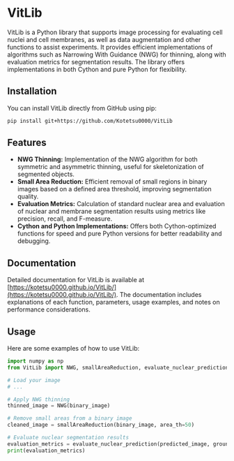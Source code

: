 # VitLib

VitLib is a Python library that supports image processing for evaluating cell nuclei and cell membranes, as well as data augmentation and other functions to assist experiments. It provides efficient implementations of algorithms such as Narrowing With Guidance (NWG) for thinning, along with evaluation metrics for segmentation results. The library offers implementations in both Cython and pure Python for flexibility.

## Installation

You can install VitLib directly from GitHub using pip:

```bash
pip install git+https://github.com/Kotetsu0000/VitLib
```

## Features

- **NWG Thinning:** Implementation of the NWG algorithm for both symmetric and asymmetric thinning, useful for skeletonization of segmented objects.
- **Small Area Reduction:** Efficient removal of small regions in binary images based on a defined area threshold, improving segmentation quality.
- **Evaluation Metrics:** Calculation of standard nuclear area and evaluation of nuclear and membrane segmentation results using metrics like precision, recall, and F-measure.
- **Cython and Python Implementations:** Offers both Cython-optimized functions for speed and pure Python versions for better readability and debugging.

## Documentation

Detailed documentation for VitLib is available at [https://kotetsu0000.github.io/VitLib/](https://kotetsu0000.github.io/VitLib/). The documentation includes explanations of each function, parameters, usage examples, and notes on performance considerations. 

## Usage

Here are some examples of how to use VitLib:

```python
import numpy as np
from VitLib import NWG, smallAreaReduction, evaluate_nuclear_prediction

# Load your image
# ...

# Apply NWG thinning
thinned_image = NWG(binary_image)

# Remove small areas from a binary image
cleaned_image = smallAreaReduction(binary_image, area_th=50)

# Evaluate nuclear segmentation results
evaluation_metrics = evaluate_nuclear_prediction(predicted_image, ground_truth_image)
print(evaluation_metrics) 
```

